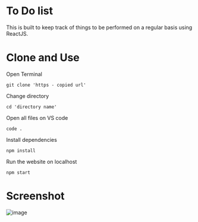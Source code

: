 # To Do list
This is built to keep track of things to be performed on a regular basis using ReactJS.

# Clone and Use

  Open Terminal 
  
    git clone 'https - copied url'

  Change directory  

    cd 'directory name'

  Open all files on VS code  

    code .

  Install dependencies

    npm install

  Run the website on localhost

    npm start

# Screenshot

![image](https://user-images.githubusercontent.com/37767811/148603078-74811a6a-b738-4ae0-bc22-712f82166d1d.png)


